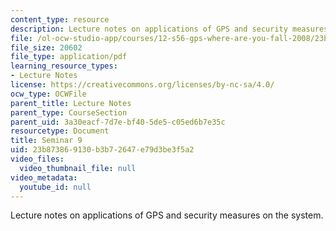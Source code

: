 ```yaml
---
content_type: resource
description: Lecture notes on applications of GPS and security measures on the system.
file: /ol-ocw-studio-app/courses/12-s56-gps-where-are-you-fall-2008/23b873869130b3b72647e79d3be3f5a2_12s56_sem09.pdf
file_size: 20602
file_type: application/pdf
learning_resource_types:
- Lecture Notes
license: https://creativecommons.org/licenses/by-nc-sa/4.0/
ocw_type: OCWFile
parent_title: Lecture Notes
parent_type: CourseSection
parent_uid: 3a30eacf-7d7e-bf40-5de5-c05ed6b7e35c
resourcetype: Document
title: Seminar 9
uid: 23b87386-9130-b3b7-2647-e79d3be3f5a2
video_files:
  video_thumbnail_file: null
video_metadata:
  youtube_id: null
---
```

Lecture notes on applications of GPS and security measures on the system.